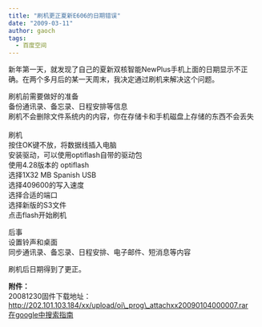 ```yaml
---
title: "刷机更正夏新E606的日期错误"
date: "2009-03-11"
author: gaoch
tags:
  - 百度空间
---
```


新年第一天，就发现了自己的夏新双核智能NewPlus手机上面的日期显示不正确。在两个多月后的某一天周末，我决定通过刷机来解决这个问题。  
  
刷机前需要做好的准备  
备份通讯录、备忘录、日程安排等信息  
刷机不会删除文件系统内的内容，你在存储卡和手机磁盘上存储的东西不会丢失  
    
刷机  
按住OK键不放，将数据线插入电脑  
安装驱动，可以使用optiflash自带的驱动包  
使用4.28版本的 optiflash  
选择1X32 MB Spanish USB  
选择409600的写入速度  
选择合适的端口  
选择新版的S3文件  
点击flash开始刷机  
  
后事  
设置铃声和桌面  
同步通讯录、备忘录、日程安排、电子邮件、短消息等内容  
  
刷机后日期得到了更正。  
  
**附件：**  
20081230固件下载地址：http://202.101.103.184/xx/upload/oi\_prog\_attachxx20090104000007.rar  
[在google中搜索指南](http://www.google.cn/search?hl=zh-CN&q=%E5%A4%8F%E6%96%B0%E6%89%8B%E6%9C%BA%E5%8D%87%E7%BA%A7%E6%93%8D%E4%BD%9C%E6%8C%87%E5%8D%97&btnG=Google+%E6%90%9C%E7%B4%A2&meta=&aq=f&oq=)  
